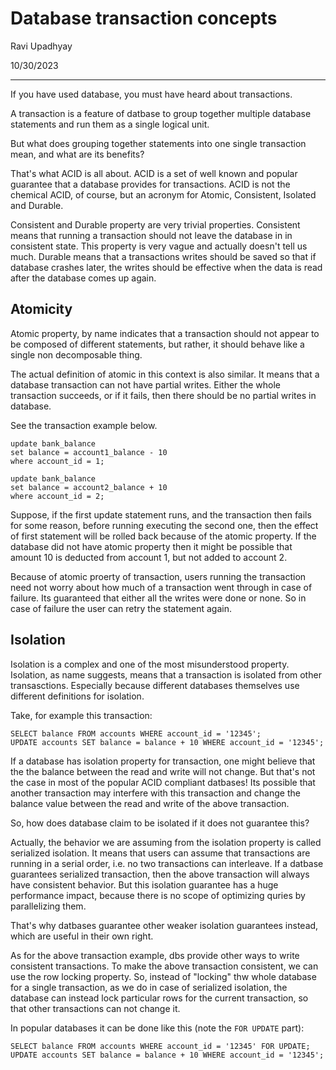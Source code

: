 # Database transaction concepts

Ravi Upadhyay

10/30/2023

---

If you have used database, you must have heard about transactions.

A transaction is a feature of datbase to group together multiple database
statements and run them as a single logical unit.

But what does grouping together statements into one single transaction mean,
and what are its benefits?

That's what ACID is all about. ACID is a set of well known and popular
guarantee that a database provides for transactions. ACID is not the chemical
ACID, of course, but an acronym for Atomic, Consistent, Isolated and Durable.

Consistent and Durable property are very trivial properties. Consistent means
that running a transaction should not leave the database in in consistent state.
This property is very vague and actually doesn't tell us much. Durable means
that a transactions writes should be saved so that if database crashes later,
the writes should be effective when the data is read after the database comes up
again.

## Atomicity

Atomic property, by name indicates that a transaction should not appear
to be composed of different statements, but rather, it should behave like a
single non decomposable thing.

The actual definition of atomic in this context is also similar. It means
that a database transaction can not have partial writes. Either the whole
transaction succeeds, or if it fails, then there should be no partial
writes in database.

See the transaction example below.

```
update bank_balance
set balance = account1_balance - 10
where account_id = 1;

update bank_balance
set balance = account2_balance + 10
where account_id = 2;
```

Suppose, if the first update statement runs, and the transaction then fails for
some reason, before running executing the second one, then the effect of first
statement will be rolled back because of the atomic property. If the database
did not have atomic property then it might be possible that amount 10 is
deducted from account 1, but not added to account 2.

Because of atomic proerty of transaction, users running the transaction need
not worry about how much of a transaction went through in case of failure. Its
guaranteed that either all the writes were done or none. So in case of failure
the user can retry the statement again.

## Isolation

Isolation is a complex and one of the most misunderstood property. Isolation, as
name suggests, means that a transaction is isolated from other transasctions.
Especially because different databases themselves use different definitions for
isolation.

Take, for example this transaction:

```
SELECT balance FROM accounts WHERE account_id = '12345';
UPDATE accounts SET balance = balance + 10 WHERE account_id = '12345';
```

If a database has isolation property for transaction, one might believe that
the the balance between the read and write will not change. But that's not
the case in most of the popular ACID compliant datbases! Its possible that
another transaction may interfere with this transaction and change the
balance value between the read and write of the above transaction.

So, how does database claim to be isolated if it does not guarantee this?

Actually, the behavior we are assuming from the isolation property is called
serialized isolation. It means that users can assume that transactions are
running in a serial order, i.e. no two transactions can interleave. If a
datbase guarantees serialized transaction, then the above transaction will
always have consistent behavior. But this isolation guarantee has a huge
performance impact, because there is no scope of optimizing quries by
parallelizing them.

That's why datbases guarantee other weaker isolation guarantees instead, which
are useful in their own right.

As for the above transaction example, dbs provide other ways to write consistent
transactions. To make the above transaction consistent, we can use the row
locking property. So, instead of "locking" thw whole database for a single
transaction, as we do in case of serialized isolation, the database can instead
lock particular rows for the current transaction, so that other transactions
can not change it.

In popular databases it can be done like this (note the `FOR UPDATE` part):

```
SELECT balance FROM accounts WHERE account_id = '12345' FOR UPDATE;
UPDATE accounts SET balance = balance + 10 WHERE account_id = '12345';
```
